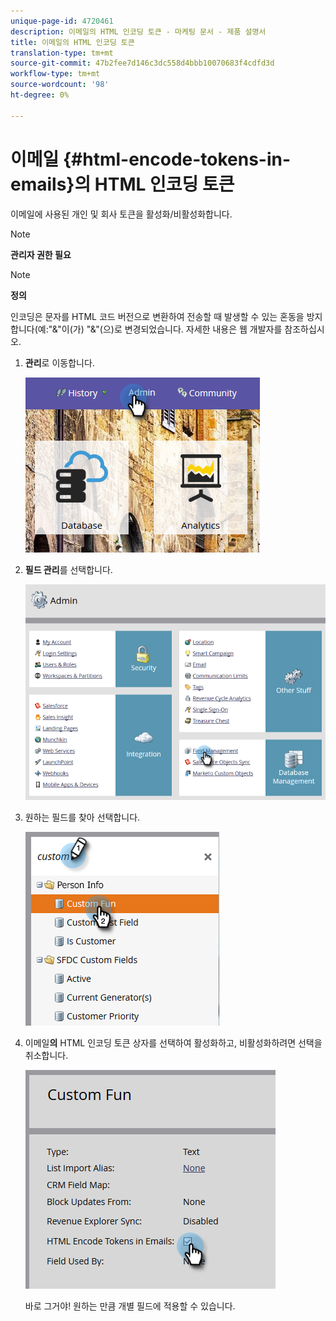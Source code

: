```yaml
---
unique-page-id: 4720461
description: 이메일의 HTML 인코딩 토큰 - 마케팅 문서 - 제품 설명서
title: 이메일의 HTML 인코딩 토큰
translation-type: tm+mt
source-git-commit: 47b2fee7d146c3dc558d4bbb10070683f4cdfd3d
workflow-type: tm+mt
source-wordcount: '98'
ht-degree: 0%

---
```



# 이메일 {#html-encode-tokens-in-emails}의 HTML 인코딩 토큰

이메일에 사용된 개인 및 회사 토큰을 활성화/비활성화합니다.

>[!NOTE]
>
>**관리자 권한 필요**

>[!NOTE]
>
>**정의**
>
>인코딩은 문자를 HTML 코드 버전으로 변환하여 전송할 때 발생할 수 있는 혼동을 방지합니다(예:&quot;&amp;&quot;이(가) &quot;&amp;&quot;(으)로 변경되었습니다. 자세한 내용은 웹 개발자를 참조하십시오.

1. **관리**&#x200B;로 이동합니다.

   ![](assets/admin.png)

1. **필드 관리**&#x200B;를 선택합니다.

   ![](assets/two-2.png)

1. 원하는 필드를 찾아 선택합니다.

   ![](assets/five.png)

1. 이메일&#x200B;**의** HTML 인코딩 토큰 상자를 선택하여 활성화하고, 비활성화하려면 선택을 취소합니다.

   ![](assets/six.png)

   바로 그거야! 원하는 만큼 개별 필드에 적용할 수 있습니다.

